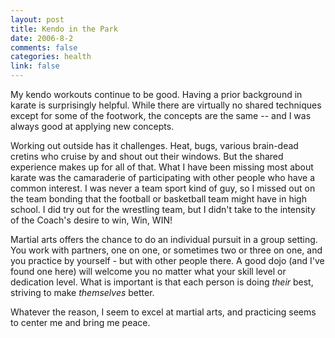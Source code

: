 ```yaml
--- 
layout: post
title: Kendo in the Park
date: 2006-8-2
comments: false
categories: health
link: false
---
```

My kendo workouts continue to be good. Having a prior background in karate is surprisingly helpful. While there are virtually no shared techniques except for some of the footwork, the concepts are the same -- and I was always good at applying new concepts.

Working out outside has it challenges. Heat, bugs, various brain-dead cretins who cruise by and shout out their windows. But the shared experience makes up for all of that. What I have been missing most about karate was the camaraderie of participating with other people who have a common interest. I was never a team sport kind of guy, so I missed out on the team bonding that the football or basketball team might have in high school. I did try out for the wrestling team, but I didn't take to the intensity of the Coach's desire to win, Win, WIN!

Martial arts offers the chance to do an individual pursuit in a group setting. You work with partners, one on one, or sometimes two or three on one, and you practice by yourself - but with other people there. A good dojo (and I've found one here) will welcome you no matter what your skill level or dedication level. What is important is that each person is doing <em>their</em> best, striving to make <em>themselves</em> better.

Whatever the reason, I seem to excel at martial arts, and practicing seems to center me and bring me peace.
